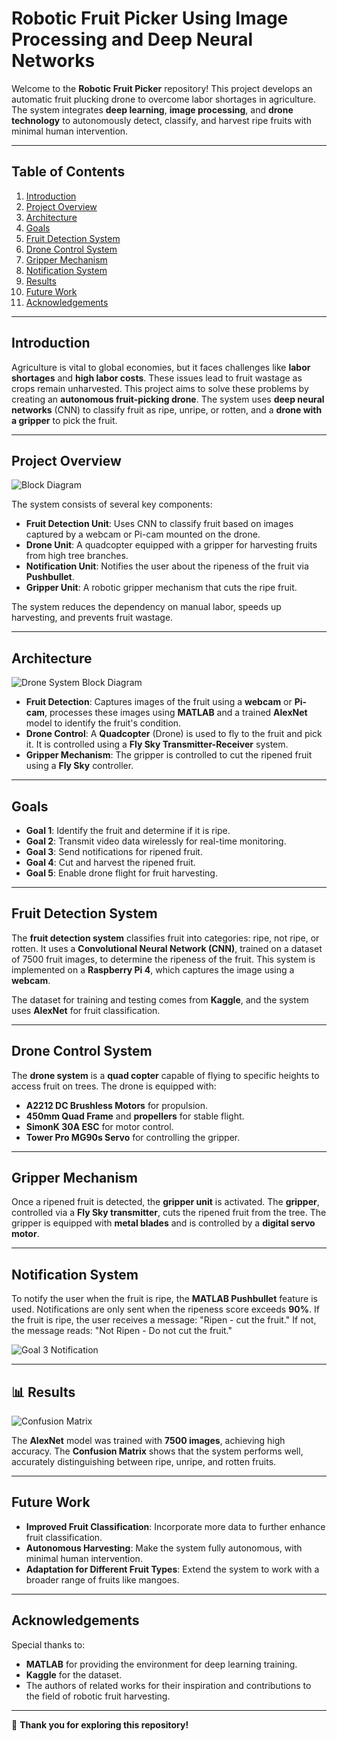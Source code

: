 # Robotic Fruit Picker Using Image Processing and Deep Neural Networks

Welcome to the **Robotic Fruit Picker** repository! This project develops an automatic fruit plucking drone to overcome labor shortages in agriculture. The system integrates **deep learning**, **image processing**, and **drone technology** to autonomously detect, classify, and harvest ripe fruits with minimal human intervention.

---

## Table of Contents

1. [Introduction](#introduction)
2. [Project Overview](#project-overview)
3. [Architecture](#architecture)
4. [Goals](#goals)
5. [Fruit Detection System](#fruit-detection-system)
6. [Drone Control System](#drone-control-system)
7. [Gripper Mechanism](#gripper-mechanism)
8. [Notification System](#notification-system)
9. [Results](#results)
10. [Future Work](#future-work)
11. [Acknowledgements](#acknowledgements)

---

## Introduction

Agriculture is vital to global economies, but it faces challenges like **labor shortages** and **high labor costs**. These issues lead to fruit wastage as crops remain unharvested. This project aims to solve these problems by creating an **autonomous fruit-picking drone**. The system uses **deep neural networks** (CNN) to classify fruit as ripe, unripe, or rotten, and a **drone with a gripper** to pick the fruit.

---

## Project Overview

![Block Diagram](Goal2_Deep_learning_model_into_hardware.jpg)

The system consists of several key components:
- **Fruit Detection Unit**: Uses CNN to classify fruit based on images captured by a webcam or Pi-cam mounted on the drone.
- **Drone Unit**: A quadcopter equipped with a gripper for harvesting fruits from high tree branches.
- **Notification Unit**: Notifies the user about the ripeness of the fruit via **Pushbullet**.
- **Gripper Unit**: A robotic gripper mechanism that cuts the ripe fruit.

The system reduces the dependency on manual labor, speeds up harvesting, and prevents fruit wastage.

---

## Architecture

![Drone System Block Diagram](Goal5_drone_System.jpg)

- **Fruit Detection**: Captures images of the fruit using a **webcam** or **Pi-cam**, processes these images using **MATLAB** and a trained **AlexNet** model to identify the fruit's condition.
- **Drone Control**: A **Quadcopter** (Drone) is used to fly to the fruit and pick it. It is controlled using a **Fly Sky Transmitter-Receiver** system.
- **Gripper Mechanism**: The gripper is controlled to cut the ripened fruit using a **Fly Sky** controller.

---

## Goals

- **Goal 1**: Identify the fruit and determine if it is ripe.
- **Goal 2**: Transmit video data wirelessly for real-time monitoring.
- **Goal 3**: Send notifications for ripened fruit.
- **Goal 4**: Cut and harvest the ripened fruit.
- **Goal 5**: Enable drone flight for fruit harvesting.

---

## Fruit Detection System

The **fruit detection system** classifies fruit into categories: ripe, not ripe, or rotten. It uses a **Convolutional Neural Network (CNN)**, trained on a dataset of 7500 fruit images, to determine the ripeness of the fruit. This system is implemented on a **Raspberry Pi 4**, which captures the image using a **webcam**.

The dataset for training and testing comes from **Kaggle**, and the system uses **AlexNet** for fruit classification.

---

## Drone Control System

The **drone system** is a **quad copter** capable of flying to specific heights to access fruit on trees. The drone is equipped with:
- **A2212 DC Brushless Motors** for propulsion.
- **450mm Quad Frame** and **propellers** for stable flight.
- **SimonK 30A ESC** for motor control.
- **Tower Pro MG90s Servo** for controlling the gripper.

---

## Gripper Mechanism

Once a ripened fruit is detected, the **gripper unit** is activated. The **gripper**, controlled via a **Fly Sky transmitter**, cuts the ripened fruit from the tree. The gripper is equipped with **metal blades** and is controlled by a **digital servo motor**.

---

## Notification System

To notify the user when the fruit is ripe, the **MATLAB Pushbullet** feature is used. Notifications are only sent when the ripeness score exceeds **90%**. If the fruit is ripe, the user receives a message: "Ripen - cut the fruit." If not, the message reads: "Not Ripen - Do not cut the fruit."

![Goal 3 Notification](Goal3_notification_to_mobile.jpg)

---

## 📊 Results

![Confusion Matrix](Confusion_matrix.jpg)

The **AlexNet** model was trained with **7500 images**, achieving high accuracy. The **Confusion Matrix** shows that the system performs well, accurately distinguishing between ripe, unripe, and rotten fruits.

---

## Future Work

- **Improved Fruit Classification**: Incorporate more data to further enhance fruit classification.
- **Autonomous Harvesting**: Make the system fully autonomous, with minimal human intervention.
- **Adaptation for Different Fruit Types**: Extend the system to work with a broader range of fruits like mangoes.

---

## Acknowledgements

Special thanks to:
- **MATLAB** for providing the environment for deep learning training.
- **Kaggle** for the dataset.
- The authors of related works for their inspiration and contributions to the field of robotic fruit harvesting.

---

👋 **Thank you for exploring this repository!**
